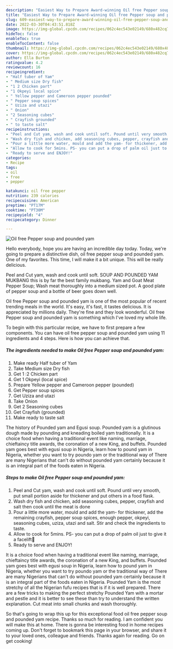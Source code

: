 ```yaml
---
description: "Easiest Way to Prepare Award-winning Oil free Pepper soup and pounded yam"
title: "Easiest Way to Prepare Award-winning Oil free Pepper soup and pounded yam"
slug: 609-easiest-way-to-prepare-award-winning-oil-free-pepper-soup-and-pounded-yam
date: 2022-03-30T04:43:51.818Z
image: https://img-global.cpcdn.com/recipes/062c4ec543e02149/680x482cq70/oil-free-pepper-soup-and-pounded-yam-recipe-main-photo.jpg
hideToc: false
enableToc: true
enableTocContent: false
thumbnail: https://img-global.cpcdn.com/recipes/062c4ec543e02149/680x482cq70/oil-free-pepper-soup-and-pounded-yam-recipe-main-photo.jpg
cover: https://img-global.cpcdn.com/recipes/062c4ec543e02149/680x482cq70/oil-free-pepper-soup-and-pounded-yam-recipe-main-photo.jpg
author: Ella Burton
ratingvalue: 4.2
reviewcount: 16
recipeingredient:
- "Half tuber of Yam"
- " Medium size Dry fish"
- "1 2 Chicken part"
- "1 Okpeyi local spice"
- " Yellow pepper and Cameroon pepper pounded"
- " Pepper soup spices"
- " Uziza and utazi"
- " Onion"
- "2 Seasoning cubes"
- " Crayfish grounded"
- " to taste salt"
recipeinstructions:
- "Peel and Cut yam, wash and cook until soft. Pound until very smooth, put small portion aside for thickener and put others in a food flask."
- "Wash dry fish and chicken, add seasoning cubes, pepper, crayfish and salt then cook until the meat is done"
- "Pour a little more water, mould and add the yam- for thickener, add the remaining crayfish, pepper soup spices, enough pepper, okpeyi, seasoning cubes, uziza, utazi and salt. Stir and check the ingredients to taste."
- "Allow to cook for 5mins. PS- you can put a drop of palm oil just to give it a facelift🥰"
- "Ready to serve and ENJOY!"
categories:
- Recipe
tags:
- oil
- free
- pepper

katakunci: oil free pepper 
nutrition: 239 calories
recipecuisine: American
preptime: "PT17M"
cooktime: "PT30M"
recipeyield: "4"
recipecategory: Dinner

---
```



![Oil free Pepper soup and pounded yam](https://img-global.cpcdn.com/recipes/062c4ec543e02149/680x482cq70/oil-free-pepper-soup-and-pounded-yam-recipe-main-photo.jpg)

Hello everybody, hope you are having an incredible day today. Today, we're going to prepare a distinctive dish, oil free pepper soup and pounded yam. One of my favorites. This time, I will make it a bit unique. This will be really delicious.

Peel and Cut yam, wash and cook until soft. SOUP AND POUNDED YAM MUKBANG this is by far the best family mukbang. Yam and Goat Meat Pepper Soup; Wash meat thoroughly into a medium sized pot. A good plate of pepper soup and a bottle of beer goes down well.

Oil free Pepper soup and pounded yam is one of the most popular of recent trending meals in the world. It's easy, it's fast, it tastes delicious. It is appreciated by millions daily. They're fine and they look wonderful. Oil free Pepper soup and pounded yam is something which I've loved my whole life.


To begin with this particular recipe, we have to first prepare a few components. You can have oil free pepper soup and pounded yam using 11 ingredients and 4 steps. Here is how you can achieve that.

<!--inarticleads1-->

##### The ingredients needed to make Oil free Pepper soup and pounded yam:

1. Make ready Half tuber of Yam
1. Take  Medium size Dry fish
1. Get 1 :2 Chicken part
1. Get 1 Okpeyi (local spice)
1. Prepare  Yellow pepper and Cameroon pepper (pounded)
1. Get  Pepper soup spices
1. Get  Uziza and utazi
1. Take  Onion
1. Get 2 Seasoning cubes
1. Get  Crayfish (grounded)
1. Make ready  to taste salt


The history of Pounded yam and Egusi soup. Pounded yam is a glutinous dough made by pounding and kneading boiled yam traditionally. It is a choice food when having a traditional event like naming, marriage, chieftaincy title awards, the coronation of a new King, and buffets. Pounded yam goes best with egusi soup in Nigeria, learn how to pound yam in Nigeria, whether you want to try poundo yam or the traditional way of There are many Nigerians that can&#39;t do without pounded yam certainly because it is an integral part of the foods eaten in Nigeria. 

<!--inarticleads2-->

##### Steps to make Oil free Pepper soup and pounded yam:

1. Peel and Cut yam, wash and cook until soft. Pound until very smooth, put small portion aside for thickener and put others in a food flask.
1. Wash dry fish and chicken, add seasoning cubes, pepper, crayfish and salt then cook until the meat is done
1. Pour a little more water, mould and add the yam- for thickener, add the remaining crayfish, pepper soup spices, enough pepper, okpeyi, seasoning cubes, uziza, utazi and salt. Stir and check the ingredients to taste.
1. Allow to cook for 5mins. PS- you can put a drop of palm oil just to give it a facelift🥰
1. Ready to serve and ENJOY!

It is a choice food when having a traditional event like naming, marriage, chieftaincy title awards, the coronation of a new King, and buffets. Pounded yam goes best with egusi soup in Nigeria, learn how to pound yam in Nigeria, whether you want to try poundo yam or the traditional way of There are many Nigerians that can&#39;t do without pounded yam certainly because it is an integral part of the foods eaten in Nigeria. Pounded Yam is the most stretchy of all the Nigerian fufu recipes that is if it is well prepared. There are a few tricks to making the perfect stretchy Pounded Yam with a mortar and pestle and it is better to see these than try to understand the written explanation. Cut meat into small chunks and wash thoroughly. 

So that's going to wrap this up for this exceptional food oil free pepper soup and pounded yam recipe. Thanks so much for reading. I am confident you will make this at home. There is gonna be interesting food in home recipes coming up. Don't forget to bookmark this page in your browser, and share it to your loved ones, colleague and friends. Thanks again for reading. Go on get cooking!
